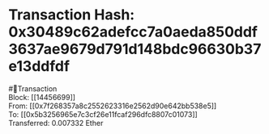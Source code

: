 
Transaction Hash: 0x30489c62adefcc7a0aeda850ddf3637ae9679d791d148bdc96630b37e13ddfdf
====================================================================================
  
#💸Transaction  
Block: [[14456699]]  
From: [[0x7f268357a8c2552623316e2562d90e642bb538e5]]  
To: [[0x5b3256965e7c3cf26e11fcaf296dfc8807c01073]]  
Transferred: 0.007332 Ether
